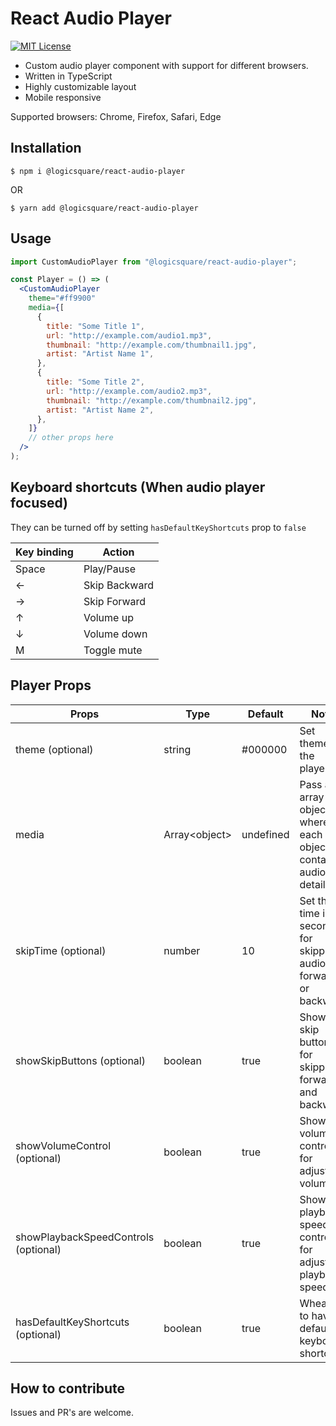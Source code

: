 # React Audio Player

<a href="https://www.npmjs.com/package/@logicsquare/react-audio-player" title="MIT License">
    <img src="https://img.shields.io/badge/license-MIT-brightgreen
" alt="MIT License">
  </a>

- Custom audio player component with support for different browsers.
- Written in TypeScript
- Highly customizable layout
- Mobile responsive

Supported browsers: Chrome, Firefox, Safari, Edge

## Installation

`$ npm i @logicsquare/react-audio-player`

OR

`$ yarn add @logicsquare/react-audio-player`

## Usage

```jsx
import CustomAudioPlayer from "@logicsquare/react-audio-player";

const Player = () => (
  <CustomAudioPlayer
    theme="#ff9900"
    media={[
      {
        title: "Some Title 1",
        url: "http://example.com/audio1.mp3",
        thumbnail: "http://example.com/thumbnail1.jpg",
        artist: "Artist Name 1",
      },
      {
        title: "Some Title 2",
        url: "http://example.com/audio2.mp3",
        thumbnail: "http://example.com/thumbnail2.jpg",
        artist: "Artist Name 2",
      },
    ]}
    // other props here
  />
);
```

## Keyboard shortcuts (When audio player focused)

They can be turned off by setting `hasDefaultKeyShortcuts` prop to `false`

| Key binding | Action        |
| ----------- | ------------- |
| Space       | Play/Pause    |
| ←           | Skip Backward |
| →           | Skip Forward  |
| ↑           | Volume up     |
| ↓           | Volume down   |
| M           | Toggle mute   |

## Player Props

| Props                                | Type           | Default   | Note                                                              |
| ------------------------------------ | -------------- | --------- | ----------------------------------------------------------------- |
| theme (optional)                     | string         | #000000   | Set theme of the player                                           |
| media                                | Array<object\> | undefined | Pass an array of objects where each object contains audio details |
| skipTime (optional)                  | number         | 10        | Set the time in seconds for skipping audio forward or backward    |
| showSkipButtons (optional)           | boolean        | true      | Show skip buttons for skipping forward and backward               |
| showVolumeControl (optional)         | boolean        | true      | Show volume control for adjusting volume                          |
| showPlaybackSpeedControls (optional) | boolean        | true      | Show playback speed controls for adjusting playback speed         |
| hasDefaultKeyShortcuts (optional)    | boolean        | true      | Wheather to have default keyboard shortcuts                       |

## How to contribute

Issues and PR's are welcome.
